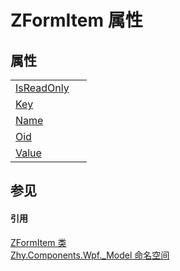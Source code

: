 # ZFormItem 属性




## 属性
<table>
<tr>
<td><a href="P_Zhy_Components_Wpf__Model_ZFormItem_IsReadOnly">IsReadOnly</a></td>
<td> </td></tr>
<tr>
<td><a href="P_Zhy_Components_Wpf__Model_ZFormItem_Key">Key</a></td>
<td> </td></tr>
<tr>
<td><a href="P_Zhy_Components_Wpf__Model_ZFormItem_Name">Name</a></td>
<td> </td></tr>
<tr>
<td><a href="P_Zhy_Components_Wpf__Model_ZFormItem_Oid">Oid</a></td>
<td> </td></tr>
<tr>
<td><a href="P_Zhy_Components_Wpf__Model_ZFormItem_Value">Value</a></td>
<td> </td></tr>
</table>

## 参见


#### 引用
<a href="T_Zhy_Components_Wpf__Model_ZFormItem">ZFormItem 类</a>  
<a href="N_Zhy_Components_Wpf__Model">Zhy.Components.Wpf._Model 命名空间</a>  

